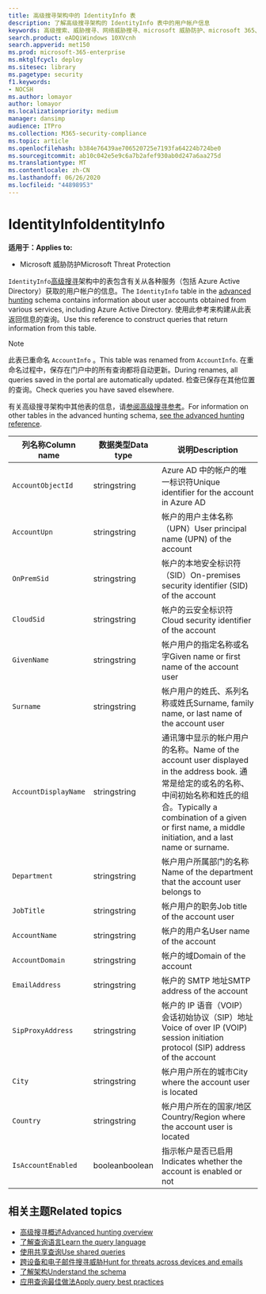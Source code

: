 ```yaml
---
title: 高级搜寻架构中的 IdentityInfo 表
description: 了解高级搜寻架构的 IdentityInfo 表中的用户帐户信息
keywords: 高级搜索、威胁搜寻、网络威胁搜寻、microsoft 威胁防护、microsoft 365、mtp、m365、搜索、查询、遥测、架构参考、kusto、表、列、数据类型、说明、AccountInfo、IdentityInfo、帐户
search.product: eADQiWindows 10XVcnh
search.appverid: met150
ms.prod: microsoft-365-enterprise
ms.mktglfcycl: deploy
ms.sitesec: library
ms.pagetype: security
f1.keywords:
- NOCSH
ms.author: lomayor
author: lomayor
ms.localizationpriority: medium
manager: dansimp
audience: ITPro
ms.collection: M365-security-compliance
ms.topic: article
ms.openlocfilehash: b384e76439ae706520725e7193fa64224b724be0
ms.sourcegitcommit: ab10c042e5e9c6a7b2afef930ab0d247a6aa275d
ms.translationtype: MT
ms.contentlocale: zh-CN
ms.lasthandoff: 06/26/2020
ms.locfileid: "44898953"
---
```

# <a name="identityinfo"></a><span data-ttu-id="6cdae-104">IdentityInfo</span><span class="sxs-lookup"><span data-stu-id="6cdae-104">IdentityInfo</span></span>

<span data-ttu-id="6cdae-105">**适用于：**</span><span class="sxs-lookup"><span data-stu-id="6cdae-105">**Applies to:**</span></span>
- <span data-ttu-id="6cdae-106">Microsoft 威胁防护</span><span class="sxs-lookup"><span data-stu-id="6cdae-106">Microsoft Threat Protection</span></span>

<span data-ttu-id="6cdae-107">`IdentityInfo`[高级搜寻](advanced-hunting-overview.md)架构中的表包含有关从各种服务（包括 Azure Active Directory）获取的用户帐户的信息。</span><span class="sxs-lookup"><span data-stu-id="6cdae-107">The `IdentityInfo` table in the [advanced hunting](advanced-hunting-overview.md) schema contains information about user accounts obtained from various services, including Azure Active Directory.</span></span> <span data-ttu-id="6cdae-108">使用此参考来构建从此表返回信息的查询。</span><span class="sxs-lookup"><span data-stu-id="6cdae-108">Use this reference to construct queries that return information from this table.</span></span>

>[!NOTE]
><span data-ttu-id="6cdae-109">此表已重命名 `AccountInfo` 。</span><span class="sxs-lookup"><span data-stu-id="6cdae-109">This table was renamed from `AccountInfo`.</span></span> <span data-ttu-id="6cdae-110">在重命名过程中，保存在门户中的所有查询都将自动更新。</span><span class="sxs-lookup"><span data-stu-id="6cdae-110">During renames, all queries saved in the portal are automatically updated.</span></span> <span data-ttu-id="6cdae-111">检查已保存在其他位置的查询。</span><span class="sxs-lookup"><span data-stu-id="6cdae-111">Check queries you have saved elsewhere.</span></span>

<span data-ttu-id="6cdae-112">有关高级搜寻架构中其他表的信息，请[参阅高级搜寻参考](advanced-hunting-schema-tables.md)。</span><span class="sxs-lookup"><span data-stu-id="6cdae-112">For information on other tables in the advanced hunting schema, [see the advanced hunting reference](advanced-hunting-schema-tables.md).</span></span>

| <span data-ttu-id="6cdae-113">列名称</span><span class="sxs-lookup"><span data-stu-id="6cdae-113">Column name</span></span> | <span data-ttu-id="6cdae-114">数据类型</span><span class="sxs-lookup"><span data-stu-id="6cdae-114">Data type</span></span> | <span data-ttu-id="6cdae-115">说明</span><span class="sxs-lookup"><span data-stu-id="6cdae-115">Description</span></span> |
|-------------|-----------|-------------|
| `AccountObjectId` | <span data-ttu-id="6cdae-116">string</span><span class="sxs-lookup"><span data-stu-id="6cdae-116">string</span></span> | <span data-ttu-id="6cdae-117">Azure AD 中的帐户的唯一标识符</span><span class="sxs-lookup"><span data-stu-id="6cdae-117">Unique identifier for the account in Azure AD</span></span> |
| `AccountUpn` | <span data-ttu-id="6cdae-118">string</span><span class="sxs-lookup"><span data-stu-id="6cdae-118">string</span></span> | <span data-ttu-id="6cdae-119">帐户的用户主体名称（UPN）</span><span class="sxs-lookup"><span data-stu-id="6cdae-119">User principal name (UPN) of the account</span></span> |
| `OnPremSid` | <span data-ttu-id="6cdae-120">string</span><span class="sxs-lookup"><span data-stu-id="6cdae-120">string</span></span> | <span data-ttu-id="6cdae-121">帐户的本地安全标识符（SID）</span><span class="sxs-lookup"><span data-stu-id="6cdae-121">On-premises security identifier (SID) of the account</span></span> |
| `CloudSid` | <span data-ttu-id="6cdae-122">string</span><span class="sxs-lookup"><span data-stu-id="6cdae-122">string</span></span> | <span data-ttu-id="6cdae-123">帐户的云安全标识符</span><span class="sxs-lookup"><span data-stu-id="6cdae-123">Cloud security identifier of the account</span></span> |
| `GivenName` | <span data-ttu-id="6cdae-124">string</span><span class="sxs-lookup"><span data-stu-id="6cdae-124">string</span></span> | <span data-ttu-id="6cdae-125">帐户用户的指定名称或名字</span><span class="sxs-lookup"><span data-stu-id="6cdae-125">Given name or first name of the account user</span></span> |
| `Surname` | <span data-ttu-id="6cdae-126">string</span><span class="sxs-lookup"><span data-stu-id="6cdae-126">string</span></span> | <span data-ttu-id="6cdae-127">帐户用户的姓氏、系列名称或姓氏</span><span class="sxs-lookup"><span data-stu-id="6cdae-127">Surname, family name, or last name of the account user</span></span> |
| `AccountDisplayName` | <span data-ttu-id="6cdae-128">string</span><span class="sxs-lookup"><span data-stu-id="6cdae-128">string</span></span> | <span data-ttu-id="6cdae-129">通讯簿中显示的帐户用户的名称。</span><span class="sxs-lookup"><span data-stu-id="6cdae-129">Name of the account user displayed in the address book.</span></span> <span data-ttu-id="6cdae-130">通常是给定的或名的名称、中间初始名称和姓氏的组合。</span><span class="sxs-lookup"><span data-stu-id="6cdae-130">Typically a combination of a given or first name, a middle initiation, and a last name or surname.</span></span> |
| `Department` | <span data-ttu-id="6cdae-131">string</span><span class="sxs-lookup"><span data-stu-id="6cdae-131">string</span></span> | <span data-ttu-id="6cdae-132">帐户用户所属部门的名称</span><span class="sxs-lookup"><span data-stu-id="6cdae-132">Name of the department that the account user belongs to</span></span> |
| `JobTitle` | <span data-ttu-id="6cdae-133">string</span><span class="sxs-lookup"><span data-stu-id="6cdae-133">string</span></span> | <span data-ttu-id="6cdae-134">帐户用户的职务</span><span class="sxs-lookup"><span data-stu-id="6cdae-134">Job title of the account user</span></span> |
| `AccountName` | <span data-ttu-id="6cdae-135">string</span><span class="sxs-lookup"><span data-stu-id="6cdae-135">string</span></span> | <span data-ttu-id="6cdae-136">帐户的用户名</span><span class="sxs-lookup"><span data-stu-id="6cdae-136">User name of the account</span></span> |
| `AccountDomain` | <span data-ttu-id="6cdae-137">string</span><span class="sxs-lookup"><span data-stu-id="6cdae-137">string</span></span> | <span data-ttu-id="6cdae-138">帐户的域</span><span class="sxs-lookup"><span data-stu-id="6cdae-138">Domain of the account</span></span> |
| `EmailAddress` | <span data-ttu-id="6cdae-139">string</span><span class="sxs-lookup"><span data-stu-id="6cdae-139">string</span></span> | <span data-ttu-id="6cdae-140">帐户的 SMTP 地址</span><span class="sxs-lookup"><span data-stu-id="6cdae-140">SMTP address of the account</span></span> |
| `SipProxyAddress` | <span data-ttu-id="6cdae-141">string</span><span class="sxs-lookup"><span data-stu-id="6cdae-141">string</span></span> | <span data-ttu-id="6cdae-142">帐户的 IP 语音（VOIP）会话初始协议（SIP）地址</span><span class="sxs-lookup"><span data-stu-id="6cdae-142">Voice of over IP (VOIP) session initiation protocol (SIP) address of the account</span></span> |
| `City` | <span data-ttu-id="6cdae-143">string</span><span class="sxs-lookup"><span data-stu-id="6cdae-143">string</span></span> | <span data-ttu-id="6cdae-144">帐户用户所在的城市</span><span class="sxs-lookup"><span data-stu-id="6cdae-144">City where the account user is located</span></span> |
| `Country` | <span data-ttu-id="6cdae-145">string</span><span class="sxs-lookup"><span data-stu-id="6cdae-145">string</span></span> | <span data-ttu-id="6cdae-146">帐户用户所在的国家/地区</span><span class="sxs-lookup"><span data-stu-id="6cdae-146">Country/Region where the account user is located</span></span> |
| `IsAccountEnabled` | <span data-ttu-id="6cdae-147">boolean</span><span class="sxs-lookup"><span data-stu-id="6cdae-147">boolean</span></span> | <span data-ttu-id="6cdae-148">指示帐户是否已启用</span><span class="sxs-lookup"><span data-stu-id="6cdae-148">Indicates whether the account is enabled or not</span></span> |

## <a name="related-topics"></a><span data-ttu-id="6cdae-149">相关主题</span><span class="sxs-lookup"><span data-stu-id="6cdae-149">Related topics</span></span>
- [<span data-ttu-id="6cdae-150">高级搜寻概述</span><span class="sxs-lookup"><span data-stu-id="6cdae-150">Advanced hunting overview</span></span>](advanced-hunting-overview.md)
- [<span data-ttu-id="6cdae-151">了解查询语言</span><span class="sxs-lookup"><span data-stu-id="6cdae-151">Learn the query language</span></span>](advanced-hunting-query-language.md)
- [<span data-ttu-id="6cdae-152">使用共享查询</span><span class="sxs-lookup"><span data-stu-id="6cdae-152">Use shared queries</span></span>](advanced-hunting-shared-queries.md)
- [<span data-ttu-id="6cdae-153">跨设备和电子邮件搜寻威胁</span><span class="sxs-lookup"><span data-stu-id="6cdae-153">Hunt for threats across devices and emails</span></span>](advanced-hunting-query-emails-devices.md)
- [<span data-ttu-id="6cdae-154">了解架构</span><span class="sxs-lookup"><span data-stu-id="6cdae-154">Understand the schema</span></span>](advanced-hunting-schema-tables.md)
- [<span data-ttu-id="6cdae-155">应用查询最佳做法</span><span class="sxs-lookup"><span data-stu-id="6cdae-155">Apply query best practices</span></span>](advanced-hunting-best-practices.md)
